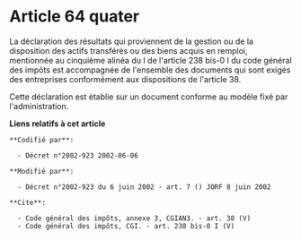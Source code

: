 # Article 64 quater

La déclaration des résultats qui proviennent de la gestion ou de la disposition des actifs transférés ou des biens acquis en
remploi, mentionnée au cinquième alinéa du I de l'article 238 bis-0 I du code général des impôts est accompagnée de
l'ensemble des documents qui sont exigés des entreprises conformément aux dispositions de l'article 38. 

Cette déclaration est établie sur un document conforme au modèle fixé par l'administration.

**Liens relatifs à cet article**

	**Codifié par**:

	  - Décret n°2002-923 2002-06-06

	**Modifié par**:

	  - Décret n°2002-923 du 6 juin 2002 - art. 7 () JORF 8 juin 2002

	**Cite**:

	  - Code général des impôts, annexe 3, CGIAN3. - art. 38 (V)
	  - Code général des impôts, CGI. - art. 238 bis-0 I (V)
